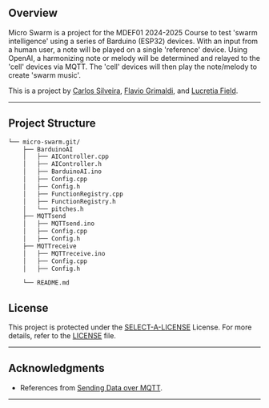 ##  Overview

Micro Swarm is a project for the MDEF01 2024-2025 Course to test 'swarm intelligence' using a series of Barduino (ESP32) devices. With an input from a human user, a note will be played on a single 'reference' device. Using OpenAI, a harmonizing note or melody will be determined and relayed to the 'cell' devices via MQTT. The 'cell' devices will then play the note/melody to create 'swarm music'. 

This is a project by [Carlos Silveira](https://carlossilveiradesign.gitbook.io/mdef-diary), [Flavio Grimaldi](https://flavio-grimaldi-students-iaac.gitbook.io/mdef_flavio_grimaldi), and [Lucretia Field](https://lkfield.github.io/mdef/). 

---

##  Project Structure

```sh
└── micro-swarm.git/
    ├── BarduinoAI
    │   ├── AIController.cpp
    │   ├── AIController.h
    │   ├── BarduinoAI.ino
    │   ├── Config.cpp
    │   ├── Config.h
    │   ├── FunctionRegistry.cpp
    │   ├── FunctionRegistry.h
    │   └── pitches.h
    ├── MQTTsend
    │   ├── MQTTsend.ino
    │   ├── Config.cpp
    │   ├── Config.h
	├── MQTTreceive
    │   ├── MQTTreceive.ino
    │   ├── Config.cpp
    │   ├── Config.h

    └── README.md
```

##  License

This project is protected under the [SELECT-A-LICENSE](https://choosealicense.com/licenses) License. For more details, refer to the [LICENSE](https://choosealicense.com/licenses/) file.

---

##  Acknowledgments

- References from [Sending Data over MQTT](https://docs.arduino.cc/tutorials/uno-wifi-rev2/uno-wifi-r2-mqtt-device-to-device/).

---
